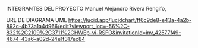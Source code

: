 INTEGRANTES DEL PROYECTO
Manuel Alejandro Rivera Rengifo,
  

  URL DE DIAGRAMA UML
  https://lucid.app/lucidchart/ff6c9de8-e43a-4a2b-892c-4b73a1a4d966/edit?viewport_loc=-56%2C-832%2C2109%2C3711%2CHWEp-vi-RSFO&invitationId=inv_42577f49-4674-43a6-a02d-24e1f317ec84
